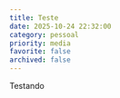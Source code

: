 ```yaml
---
title: Teste
date: 2025-10-24 22:32:00
category: pessoal
priority: media
favorite: false
archived: false
---
```

Testando
